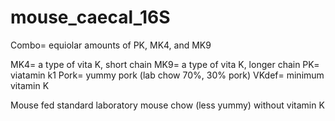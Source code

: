 # mouse_caecal_16S

Combo= equiolar amounts of PK, MK4, and MK9

MK4= a type of vita K, short chain
MK9= a type of vita K, longer chain
PK= viatamin k1
Pork= yummy pork (lab chow 70%, 30% pork)
VKdef= minimum vitamin K

Mouse fed standard laboratory mouse chow (less yummy) without vitamin K
